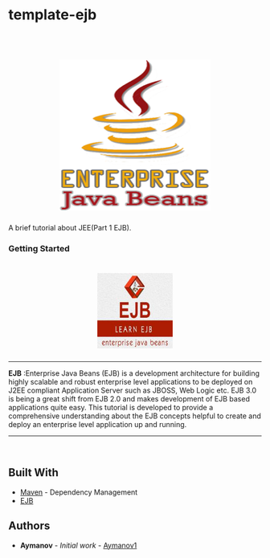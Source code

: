 # template-ejb
<h1 align="center">
  <br>
  <img src="jee.png"  height="300" width="300"/>
   
  </h1>
A brief tutorial about JEE(Part 1 EJB).

### Getting Started
  <h1 align="center" ><img src="ejb.jpg"  height="150" width="150"/> </h1>
  <hr>
  
**EJB** :Enterprise Java Beans (EJB) is a development architecture for building highly scalable and robust enterprise level applications to be deployed on J2EE compliant Application Server such as JBOSS, Web Logic etc. EJB 3.0 is being a great shift from EJB 2.0 and makes development of EJB based applications quite easy. This tutorial is developed to provide a comprehensive understanding about the EJB concepts helpful to create and deploy an enterprise level application up and running.
<hr>

<br>


## Built With

* [Maven](https://maven.apache.org/) - Dependency Management
* [EJB](https://www.tutorialspoint.com/ejb/) 


## Authors

* **Aymanov** - *Initial work* - [Aymanov1](https://github.com/Aymanov1)